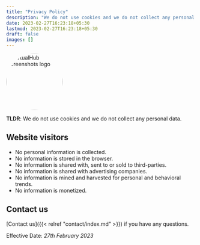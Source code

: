 ```yaml
---
title: "Privacy Policy"
description: "We do not use cookies and we do not collect any personal data."
date: 2023-02-27T16:23:18+05:30
lastmod: 2023-02-27T16:23:18+05:30
draft: false
images: []
---
```


<p class="text-center"><img alt="VirtualHub Screenshots logo" src="/logo-virtualhub-screenshots.webp" style="border-radius: 50%" width="150"></p>

__TLDR__: We do not use cookies and we do not collect any personal data.

## Website visitors

- No personal information is collected.
- No information is stored in the browser.
- No information is shared with, sent to or sold to third-parties.
- No information is shared with advertising companies.
- No information is mined and harvested for personal and behavioral trends.
- No information is monetized.

## Contact us

[Contact us]({{< relref "contact/index.md" >}}) if you have any questions.

Effective Date: _27th February 2023_
